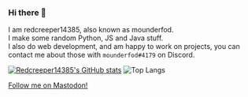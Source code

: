 ### Hi there 👋
I am redcreeper14385, also known as mounderfod. <br>
I make some random Python, JS and Java stuff. <br>
I also do web development, and am happy to work on projects, you can contact me about those with `mounderfod#4179` on Discord.

[![Redcreeper14385's GitHub stats](https://github-readme-stats.vercel.app/api?username=mounderfod)](https://github.com/anuraghazra/github-readme-stats)
![Top Langs](https://github-readme-stats.vercel.app/api/top-langs/?username=mounderfod&layout=compact)

<a rel="me" href="https://mastodon.xyz/@mounderfod">Follow me on Mastodon!</a>

